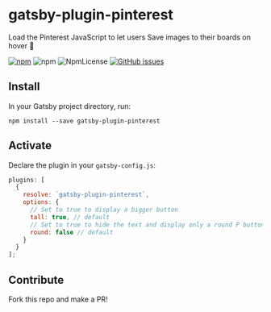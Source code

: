 # gatsby-plugin-pinterest
Load the Pinterest JavaScript to let users Save images to their boards on hover :pushpin:

[![npm](https://img.shields.io/npm/dt/gatsby-plugin-pinterest.svg)](https://www.npmjs.com/package/gatsby-plugin-pinterest)
![npm](https://img.shields.io/npm/v/gatsby-plugin-pinterest.svg)
![NpmLicense](https://img.shields.io/npm/l/gatsby-plugin-pinterest.svg)
[![GitHub issues](https://img.shields.io/github/issues-raw/robinmetral/gatsby-plugin-pinterest.svg)](https://github.com/robinmetral/gatsby-plugin-pinterest/issues)

## Install

In your Gatsby project directory, run:

`npm install --save gatsby-plugin-pinterest`

## Activate

Declare the plugin in your `gatsby-config.js`:

```javascript
plugins: [
  {
    resolve: `gatsby-plugin-pinterest`,
    options: {
      // Set to true to display a bigger button
      tall: true, // default
      // Set to true to hide the text and display only a round P button
      round: false // default
    }
  }
];
```

## Contribute

Fork this repo and make a PR!
